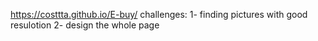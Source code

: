 https://costtta.github.io/E-buy/
challenges: 
1- finding pictures with good resulotion
2- design the whole page
